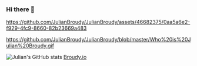 ### Hi there 👋


https://github.com/JulianBroudy/JulianBroudy/assets/46682375/0aa5a6e2-f929-4fc9-8660-82b23669a483

https://github.com/JulianBroudy/JulianBroudy/blob/master/Who%20is%20Julian%20Broudy.gif


![Julian's GitHub stats](https://github-readme-stats.vercel.app/api?username=JulianBroudy&hide=stars,contribs&count_private=true&show_icons=true&theme=transparent)
[Broudy.io](https://broudy.io/)




<!--
**JulianBroudy/JulianBroudy** is a ✨ _special_ ✨ repository because its `README.md` (this file) appears on your GitHub profile.

Here are some ideas to get you started:

- 🔭 I’m currently working on ...
- 🌱 I’m currently learning ...
- 👯 I’m looking to collaborate on ...
- 🤔 I’m looking for help with ...
- 💬 Ask me about ...
- 📫 How to reach me: ...
- 😄 Pronouns: ...
- ⚡ Fun fact: ...
-->
